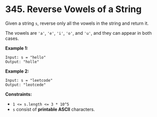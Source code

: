 # 345. Reverse Vowels of a String

Given a string `s`, reverse only all the vowels in the string and return it.

The vowels are `'a'`, `'e'`, `'i'`, `'o'`, and `'u'`, and they can appear in both cases.

**Example 1:**

    Input: s = "hello"
    Output: "holle"

**Example 2:**

    Input: s = "leetcode"
    Output: "leotcede"

**Constraints:**

- `1 <= s.length <= 3 * 10^5`
- `s` consist of **printable ASCII** characters.

